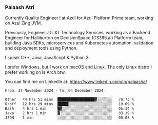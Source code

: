### Palaash Atri

Currently Quality Engineer I at Azul for Azul Platform Prime team, working on Azul Zing JVM. 

Previously, Engineer at L&T Technology Services, working as a Backend Engineer for Halliburton on DecisionSpace (DS365.ai) Platform team, building Java SDKs, microservices and Kubernetes automation, validation and deployment tools using Python.

I speak C++, Java, JavaScript & Python 3.

I prefer Windows, but I work on macOS and Linux. The only Linux distro I prefer working on is Arch btw.

You can find me on LinkedIn at: https://www.linkedin.com/in/palaasha/

<!--START_SECTION:waka-->

```txt
From: 27 November 2024 - To: 04 December 2024

Other   44 hrs 51 mins  █████████████████▓░░░░░░░   70.73 %
Groff   12 hrs 29 mins  █████░░░░░░░░░░░░░░░░░░░░   19.69 %
Bash    4 hrs 1 min     █▓░░░░░░░░░░░░░░░░░░░░░░░   06.34 %
Java    2 hrs 1 min     ▓░░░░░░░░░░░░░░░░░░░░░░░░   03.19 %
JSON    1 min           ░░░░░░░░░░░░░░░░░░░░░░░░░   00.05 %
```

<!--END_SECTION:waka-->
